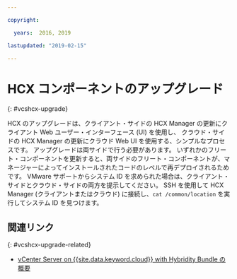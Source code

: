 ```yaml
---

copyright:

  years:  2016, 2019

lastupdated: "2019-02-15"

---
```


# HCX コンポーネントのアップグレード
{: #vcshcx-upgrade}

HCX のアップグレードは、クライアント・サイドの HCX Manager の更新にクライアント Web ユーザー・インターフェース (UI) を使用し、
クラウド・サイドの HCX Manager の更新にクラウド Web UI を使用する、シンプルなプロセスです。
アップグレードは両サイドで行う必要があります。
いずれかのフリート・コンポーネントを更新すると、両サイドのフリート・コンポーネントが、マネージャーによってインストールされたコードのレベルで再デプロイされるためです。
VMware サポートからシステム ID を求められた場合は、クライアント・サイドとクラウド・サイドの両方を提示してください。
SSH を使用して HCX Manager (クライアントまたはクラウド) に接続し、`cat
/common/location` を実行してシステム ID を見つけます。

## 関連リンク
{: #vcshcx-upgrade-related}

* [vCenter Server on {{site.data.keyword.cloud}} with Hybridity Bundle の概要](/docs/services/vmwaresolutions/archiref/vcs/vcs-hybridity-intro.html)   
